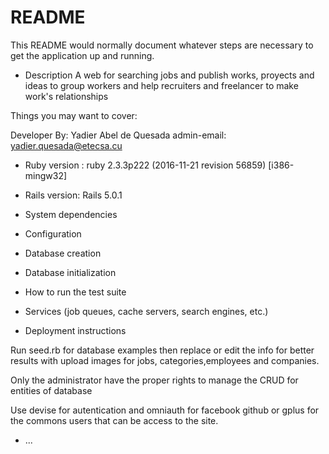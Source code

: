 # README

This README would normally document whatever steps are necessary to get the
application up and running.

* Description
A web for searching jobs and publish works, proyects and ideas to group workers and help recruiters and freelancer to make work's relationships



Things you may want to cover:

  Developer By:  Yadier Abel de Quesada
  admin-email: yadier.quesada@etecsa.cu

* Ruby version  :    ruby 2.3.3p222 (2016-11-21 revision 56859) [i386-mingw32]

* Rails version:    Rails 5.0.1

* System dependencies

* Configuration

* Database creation

* Database initialization

* How to run the test suite

* Services (job queues, cache servers, search engines, etc.)

* Deployment instructions

Run seed.rb for database examples then replace or edit the info for 
better results with upload images for jobs, categories,employees and 
companies.

Only the administrator have the proper rights to manage the CRUD for 
entities of database

Use devise for autentication and omniauth for facebook github or gplus
for the commons users that can be access to the site.
* ...
